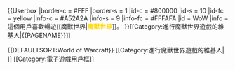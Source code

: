 {{Userbox
  |border-c = #FFF
  |border-s = 1
  |id-c     = #800000
  |id-s     = 10
  |id-fc    = yellow
  |info-c   = #A52A2A
  |info-s   = 9
  |info-fc  = #FFFAFA
  |id       = WoW
  |info     = 這個用戶喜歡暢遊[[魔獸世界|<span style="color:gold;font-weight:bold;">魔獸世界</span>]]。
}}<includeonly>[[Category:進行魔獸世界遊戲的維基人|{{PAGENAME}}]]</includeonly><noinclude>

{{DEFAULTSORT:World of Warcraft}}
[[Category:進行魔獸世界遊戲的維基人| ]]
[[Category:電子遊戲用戶框]]
</noinclude>